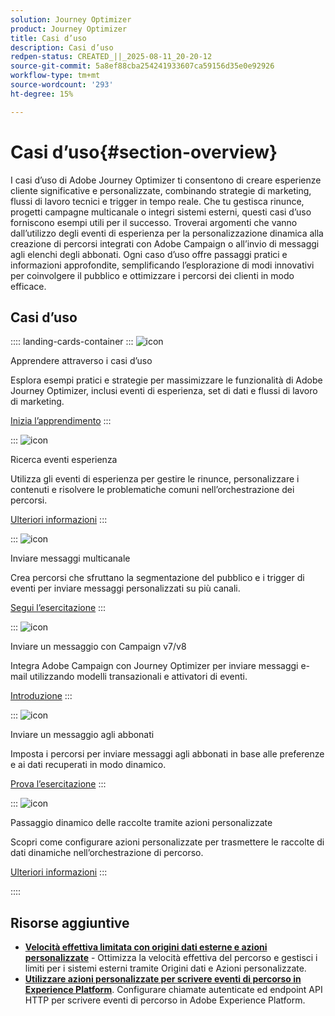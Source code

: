 ```yaml
---
solution: Journey Optimizer
product: Journey Optimizer
title: Casi d’uso
description: Casi d’uso
redpen-status: CREATED_||_2025-08-11_20-20-12
source-git-commit: 5a8ef88cba254241933607ca59156d35e0e92926
workflow-type: tm+mt
source-wordcount: '293'
ht-degree: 15%

---
```



# Casi d’uso{#section-overview}

I casi d’uso di Adobe Journey Optimizer ti consentono di creare esperienze cliente significative e personalizzate, combinando strategie di marketing, flussi di lavoro tecnici e trigger in tempo reale. Che tu gestisca rinunce, progetti campagne multicanale o integri sistemi esterni, questi casi d’uso forniscono esempi utili per il successo. Troverai argomenti che vanno dall’utilizzo degli eventi di esperienza per la personalizzazione dinamica alla creazione di percorsi integrati con Adobe Campaign o all’invio di messaggi agli elenchi degli abbonati. Ogni caso d’uso offre passaggi pratici e informazioni approfondite, semplificando l’esplorazione di modi innovativi per coinvolgere il pubblico e ottimizzare i percorsi dei clienti in modo efficace.

## Casi d’uso

:::: landing-cards-container
:::
![icon](https://cdn.experienceleague.adobe.com/icons/book.svg)

Apprendere attraverso i casi d’uso

Esplora esempi pratici e strategie per massimizzare le funzionalità di Adobe Journey Optimizer, inclusi eventi di esperienza, set di dati e flussi di lavoro di marketing.

[Inizia l’apprendimento](../using/building-journeys/jo-use-cases.md)
:::

:::
![icon](https://cdn.experienceleague.adobe.com/icons/list-check.svg)

Ricerca eventi esperienza

Utilizza gli eventi di esperienza per gestire le rinunce, personalizzare i contenuti e risolvere le problematiche comuni nell’orchestrazione dei percorsi.

[Ulteriori informazioni](../using/building-journeys/exp-event-lookup.md)
:::

:::
![icon](https://cdn.experienceleague.adobe.com/icons/circle-play.svg)

Inviare messaggi multicanale

Crea percorsi che sfruttano la segmentazione del pubblico e i trigger di eventi per inviare messaggi personalizzati su più canali.

[Segui l’esercitazione](../using/building-journeys/journeys-uc.md)
:::

:::
![icon](https://cdn.experienceleague.adobe.com/icons/puzzle-piece.svg)

Inviare un messaggio con Campaign v7/v8

Integra Adobe Campaign con Journey Optimizer per inviare messaggi e-mail utilizzando modelli transazionali e attivatori di eventi.

[Introduzione](../using/building-journeys/ajo-ac.md)
:::

:::
![icon](https://cdn.experienceleague.adobe.com/icons/list-check.svg)

Inviare un messaggio agli abbonati

Imposta i percorsi per inviare messaggi agli abbonati in base alle preferenze e ai dati recuperati in modo dinamico.

[Prova l’esercitazione](../using/building-journeys/message-to-subscribers-uc.md)
:::

:::
![icon](https://cdn.experienceleague.adobe.com/icons/code-branch.svg)

Passaggio dinamico delle raccolte tramite azioni personalizzate

Scopri come configurare azioni personalizzate per trasmettere le raccolte di dati dinamiche nell’orchestrazione di percorso.

[Ulteriori informazioni](../using/building-journeys/collections.md)
:::

::::


## Risorse aggiuntive

- **[Velocità effettiva limitata con origini dati esterne e azioni personalizzate](../using/building-journeys/limit-throughput.md)** - Ottimizza la velocità effettiva del percorso e gestisci i limiti per i sistemi esterni tramite Origini dati e Azioni personalizzate.
- **[Utilizzare azioni personalizzate per scrivere eventi di percorso in Experience Platform](../using/building-journeys/custom-action-aep.md)**. Configurare chiamate autenticate ed endpoint API HTTP per scrivere eventi di percorso in Adobe Experience Platform.
